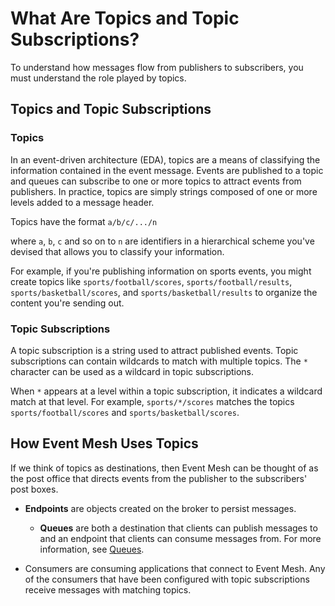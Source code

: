 <!-- loio1712c0dc5e8f4bd6a779f3d8484628c8 -->

# What Are Topics and Topic Subscriptions?

To understand how messages flow from publishers to subscribers, you must understand the role played by topics.



<a name="loio1712c0dc5e8f4bd6a779f3d8484628c8__section_tlp_vft_gbc"/>

## Topics and Topic Subscriptions



### Topics

In an event-driven architecture \(EDA\), topics are a means of classifying the information contained in the event message. Events are published to a topic and queues can subscribe to one or more topics to attract events from publishers. In practice, topics are simply strings composed of one or more levels added to a message header.

Topics have the format `a/b/c/.../n`

where `a`, `b`, `c` and so on to `n` are identifiers in a hierarchical scheme you've devised that allows you to classify your information.

For example, if you're publishing information on sports events, you might create topics like `sports/football/scores`, `sports/football/results`, `sports/basketball/scores`, and `sports/basketball/results` to organize the content you're sending out.



### Topic Subscriptions

A topic subscription is a string used to attract published events. Topic subscriptions can contain wildcards to match with multiple topics. The `*` character can be used as a wildcard in topic subscriptions.

When `*` appears at a level within a topic subscription, it indicates a wildcard match at that level. For example, `sports/*/scores` matches the topics `sports/football/scores` and `sports/basketball/scores`.



<a name="loio1712c0dc5e8f4bd6a779f3d8484628c8__section_y4f_xft_gbc"/>

## How Event Mesh Uses Topics

If we think of topics as destinations, then Event Mesh can be thought of as the post office that directs events from the publisher to the subscribers' post boxes.

-   **Endpoints** are objects created on the broker to persist messages.

    -   **Queues** are both a destination that clients can publish messages to and an endpoint that clients can consume messages from. For more information, see [Queues](queues-99b7501.md).


-   Consumers are consuming applications that connect to Event Mesh. Any of the consumers that have been configured with topic subscriptions receive messages with matching topics.


